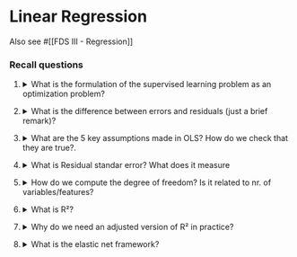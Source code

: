 # Linear Regression

Also see #[[FDS III - Regression]]

### Recall questions


1. <details markdown=1><summary markdown="span"> What is the formulation of the supervised learning problem as an optimization problem?</summary>
    
    \
    We can define the supervised learning problem as the optimization problem known as ==Ordinary Least Squares (OLS)==.
    Our goal is to find $h^* = h_{\theta^*} = \text{arg min}_{\theta} \ L(h_{\theta},D)$.

</details>

2. <details markdown=1><summary markdown="span">What is the difference between errors and residuals (just a brief remark)?</summary>
    
    \
    ![](../../../static/BIG/linreg1.png)

</details>

3. <details markdown=1><summary markdown="span">What are the 5 key assumptions made in OLS? How do we check that they are true?. </summary>
    
    \
    Five key assumptions:
    - ==weak exogeneity==: ==predictor variables can be treated as error free constants==
    - ==linearity==
    - ==error indipendence==: we assume the errors on the variables are i.i.d
    - ==homoscedasticity==: ==different values of the response variable have the same variance in their errors, regardless of the feature values==.
    - ==no multicollinearity==

    To verify this assumptions, we can use ==residual plots==.

</details>

4. <details markdown=1><summary markdown="span">What is Residual standar error? What does it measure</summary>
    
    \
    RSE is one of the presented measures for =="goodness of a fit of a model==". Formally, it measures the ==std deviation of the error associated with each prediction==:
    ![](../../../static/BIG/linreg2.png)
    
</details>

5. <details markdown=1><summary markdown="span"> How do we compute the degree of freedom? Is it related to nr. of variables/features?</summary>
    
    \
    The $df = m - n - 1$ where:
    - $m$ = #observations
    - $n$ = #features
    - 1 is the intercept
    
</details>

6. <details markdown=1><summary markdown="span"> What is R²?</summary>
    
    \
    The other presented measure. In short, it measures ==the proportion of variability in $Y$ that can be explained with $X$==.
    ![](../../../static/BIG/linreg3.png)

</details>

7. <details markdown=1><summary markdown="span">Why do we need an adjusted version of R² in practice?</summary>
    
    \
    Since ==RSS can be drecreased arbitrarily by incrementing the number of features, we need to balance the fact that we could get a better score by simply adding useless features==.
    ![](../../../static/BIG/linreg4.png)
    

</details>

8. <details markdown=1><summary markdown="span"> What is the elastic net framework?</summary>
    
    \
    It's a ==more general framework, of which OLS is just a special case of==:
    ![](../../../static/BIG/linreg5.png)
    

</details>